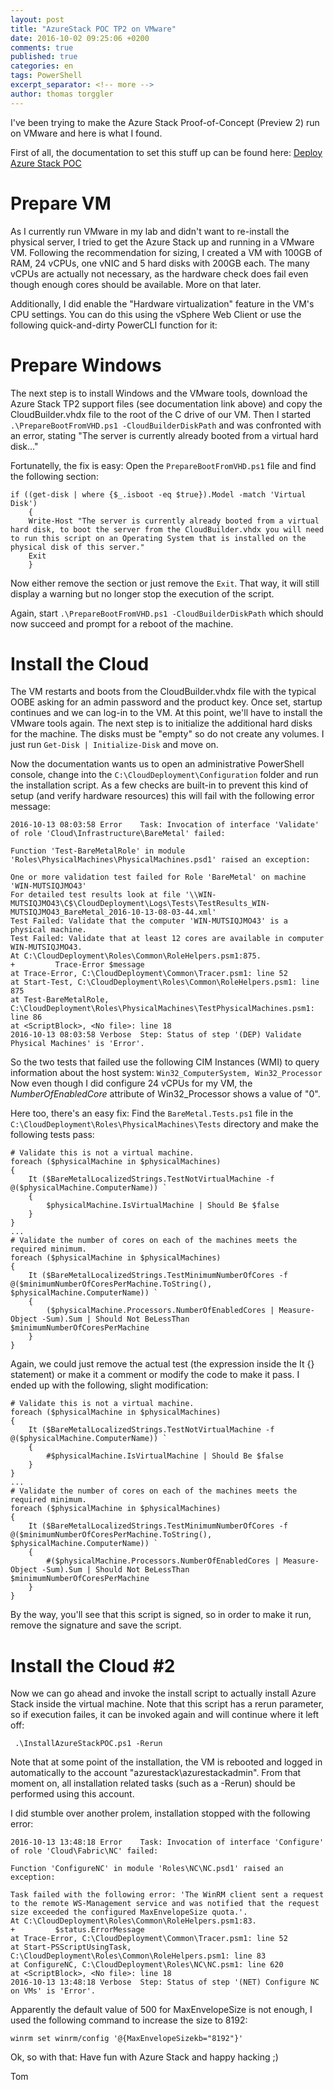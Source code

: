 ```yaml
---
layout: post
title: "AzureStack POC TP2 on VMware"
date: 2016-10-02 09:25:06 +0200
comments: true
published: true
categories: en
tags: PowerShell
excerpt_separator: <!-- more -->
author: thomas torggler
---
```

I've been trying to make the Azure Stack Proof-of-Concept (Preview 2) run on VMware and here is what I found.   
<!-- more -->

First of all, the documentation to set this stuff up can be found here: [Deploy Azure Stack POC](https://azure.microsoft.com/en-us/documentation/articles/azure-stack-run-powershell-script/)

# Prepare VM 
As I currently run VMware in my lab and didn't want to re-install the physical server, I tried to get the Azure Stack up and running in a VMware VM. Following the recommendation for sizing, I created a VM with 100GB of RAM, 24 vCPUs, one vNIC and 5 hard disks with 200GB each. The many vCPUs are actually not necessary, as the hardware check does fail even though enough cores should be available. More on that later.

Additionally, I did enable the "Hardware virtualization" feature in the VM's CPU settings. You can do this using the vSphere Web Client or use the following quick-and-dirty PowerCLI function for it:

<script src="https://gist.github.com/tomtorggler/f8197a70ad762a38be198bacca0b39d4.js"></script>

# Prepare Windows
The next step is to install Windows and the VMware tools, download the Azure Stack TP2 support files (see documentation link above) and copy the CloudBuilder.vhdx file to the root of the C drive of our VM. Then I started ```.\PrepareBootFromVHD.ps1 -CloudBuilderDiskPath``` and was confronted with an error, stating "The server is currently already booted from a virtual hard disk..."

Fortunatelly, the fix is easy: Open the ```PrepareBootFromVHD.ps1``` file and find the following section: 

```
if ((get-disk | where {$_.isboot -eq $true}).Model -match 'Virtual Disk') 
    {
    Write-Host "The server is currently already booted from a virtual hard disk, to boot the server from the CloudBuilder.vhdx you will need to run this script on an Operating System that is installed on the physical disk of this server."
    Exit
    }
```
Now either remove the section or just remove the ```Exit```. That way, it will still display a warning but no longer stop the execution of the script.

Again, start ```.\PrepareBootFromVHD.ps1 -CloudBuilderDiskPath``` which should now succeed and prompt for a reboot of the machine.

# Install the Cloud 
The VM restarts and boots from the CloudBuilder.vhdx file with the typical OOBE asking for an admin password and the product key. Once set, startup continues and we can log-in to the VM. At this point, we'll have to install the VMware tools again. 
The next step is to initialize the additional hard disks for the machine. The disks must be "empty" so do not create any volumes. I just run ```Get-Disk | Initialize-Disk``` and move on.

Now the documentation wants us to open an administrative PowerShell console, change into the ```C:\CloudDeployment\Configuration``` folder and run the installation script. As a few checks are built-in to prevent this kind of setup (and verify hardware resources) this will fail with the following error message:

```
2016-10-13 08:03:58 Error    Task: Invocation of interface 'Validate' of role 'Cloud\Infrastructure\BareMetal' failed: 

Function 'Test-BareMetalRole' in module 'Roles\PhysicalMachines\PhysicalMachines.psd1' raised an exception:

One or more validation test failed for Role 'BareMetal' on machine 'WIN-MUTSIQJMO43'
For detailed test results look at file '\\WIN-MUTSIQJMO43\C$\CloudDeployment\Logs\Tests\TestResults_WIN-MUTSIQJMO43_BareMetal_2016-10-13-08-03-44.xml'
Test Failed: Validate that the computer 'WIN-MUTSIQJMO43' is a physical machine.
Test Failed: Validate that at least 12 cores are available in computer WIN-MUTSIQJMO43.
At C:\CloudDeployment\Roles\Common\RoleHelpers.psm1:875.
+         Trace-Error $message
at Trace-Error, C:\CloudDeployment\Common\Tracer.psm1: line 52
at Start-Test, C:\CloudDeployment\Roles\Common\RoleHelpers.psm1: line 875
at Test-BareMetalRole, C:\CloudDeployment\Roles\PhysicalMachines\TestPhysicalMachines.psm1: line 86
at <ScriptBlock>, <No file>: line 18
2016-10-13 08:03:58 Verbose  Step: Status of step '(DEP) Validate Physical Machines' is 'Error'.
```
So the two tests that failed use the following CIM Instances (WMI) to query information about the host system: ```Win32_ComputerSystem, Win32_Processor``` Now even though I did configure 24 vCPUs for my VM, the _NumberOfEnabledCore_ attribute of Win32_Processor shows a value of "0". 

Here too, there's an easy fix: Find the ```BareMetal.Tests.ps1``` file in the ```C:\CloudDeployment\Roles\PhysicalMachines\Tests``` directory and make the following tests pass:

```
# Validate this is not a virtual machine.
foreach ($physicalMachine in $physicalMachines)
{
    It ($BareMetalLocalizedStrings.TestNotVirtualMachine -f @($physicalMachine.ComputerName)) `
    {
        $physicalMachine.IsVirtualMachine | Should Be $false
    }
}
...
# Validate the number of cores on each of the machines meets the required minimum.
foreach ($physicalMachine in $physicalMachines)
{
    It ($BareMetalLocalizedStrings.TestMinimumNumberOfCores -f @($minimumNumberOfCoresPerMachine.ToString(), $physicalMachine.ComputerName)) `
    {
        ($physicalMachine.Processors.NumberOfEnabledCores | Measure-Object -Sum).Sum | Should Not BeLessThan $minimumNumberOfCoresPerMachine
    }
}
```
Again, we could just remove the actual test (the expression inside the It {} statement) or make it a comment or modify the code to make it pass. I ended up with the following, slight modification:

```
# Validate this is not a virtual machine.
foreach ($physicalMachine in $physicalMachines)
{
    It ($BareMetalLocalizedStrings.TestNotVirtualMachine -f @($physicalMachine.ComputerName)) `
    {
        #$physicalMachine.IsVirtualMachine | Should Be $false
    }
}
...
# Validate the number of cores on each of the machines meets the required minimum.
foreach ($physicalMachine in $physicalMachines)
{
    It ($BareMetalLocalizedStrings.TestMinimumNumberOfCores -f @($minimumNumberOfCoresPerMachine.ToString(), $physicalMachine.ComputerName)) `
    {
        #($physicalMachine.Processors.NumberOfEnabledCores | Measure-Object -Sum).Sum | Should Not BeLessThan $minimumNumberOfCoresPerMachine
    }
}
```

By the way, you'll see that this script is signed, so in order to make it run, remove the signature and save the script.

# Install the Cloud #2
Now we can go ahead and invoke the install script to actually install Azure Stack inside the virtual machine. Note that this script has a rerun parameter, so if execution failes, it can be invoked again and will continue where it left off:
```
 .\InstallAzureStackPOC.ps1 -Rerun
 ```

Note that at some point of the installation, the VM is rebooted and logged in automatically to the account "azurestack\azurestackadmin". From that moment on, all installation related tasks (such as a -Rerun) should be performed using this account.

I did stumble over another prolem, installation stopped with the following error:

```
2016-10-13 13:48:18 Error    Task: Invocation of interface 'Configure' of role 'Cloud\Fabric\NC' failed: 

Function 'ConfigureNC' in module 'Roles\NC\NC.psd1' raised an exception:

Task failed with the following error: 'The WinRM client sent a request to the remote WS-Management service and was notified that the request size exceeded the configured MaxEnvelopeSize quota.'.
At C:\CloudDeployment\Roles\Common\RoleHelpers.psm1:83.
+         $status.ErrorMessage
at Trace-Error, C:\CloudDeployment\Common\Tracer.psm1: line 52
at Start-PSScriptUsingTask, C:\CloudDeployment\Roles\Common\RoleHelpers.psm1: line 83
at ConfigureNC, C:\CloudDeployment\Roles\NC\NC.psm1: line 620
at <ScriptBlock>, <No file>: line 18
2016-10-13 13:48:18 Verbose  Step: Status of step '(NET) Configure NC on VMs' is 'Error'.
```

Apparently the default value of 500 for MaxEnvelopeSize is not enough, I used the following command to increase the size to 8192: 

```
winrm set winrm/config '@{MaxEnvelopeSizekb="8192"}'
````

Ok, so with that: Have fun with Azure Stack and happy hacking ;)

Tom